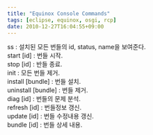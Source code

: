 ```yaml
---
title: "Equinox Console Commands"
tags: [eclipse, equinox, osgi, rcp]
date: 2010-12-27T16:04:55+09:00
---
```


ss : 설치된 모든 번들의 id, status, name을 보여준다.  
start [id] : 번들 시작.  
stop [id] : 반들 종료.  
init : 모든 번들 제거.  
install [bundle] : 번들 설치.  
uninstall [bundle] : 번들 제거.  
diag [id] : 번들의 문제 분석.  
refresh [id] : 번들정보 갱신.  
update [id] : 번들 수정내용 갱신.  
bundle [id] : 번들 상세 내용.

